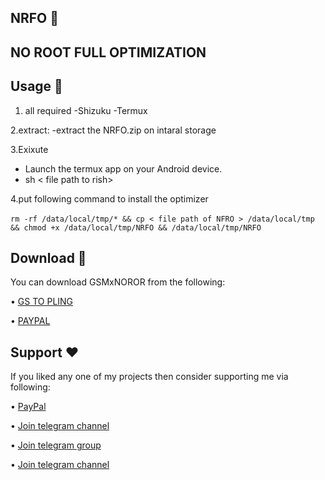 ## NRFO 🚀
## NO ROOT FULL OPTIMIZATION
## Usage 🔢

1. all required
   -Shizuku
   -Termux

2.extract:
   -extract the NRFO.zip on intaral storage

3.Exixute
   - Launch the termux app on your Android device.
   - sh < file path to rish>
  
4.put following command to install the optimizer


‎```
     rm -rf /data/local/tmp/* && cp < file path of NFRO > /data/local/tmp && chmod +x /data/local/tmp/NRFO && /data/local/tmp/NRFO ```



## Download 📲
You can download GSMxNOROR from the following:

• [GS TO PLING](https://www.godtspeed.xyz/2023/07/godspees-nrfo-no-root-full-optimization.html)

• [PAYPAL](https://paypal.me/revGSM)

## Support ❤️
If you liked any one of my projects then consider supporting me via following:

• [PayPal](https://paypal.me/revGSM)

• [Join telegram channel](https://t.me/godTspeed)

• [Join telegram group](https://t.me/godpseedmode)

• [Join telegram channel](https://godTspeed.xyz)
